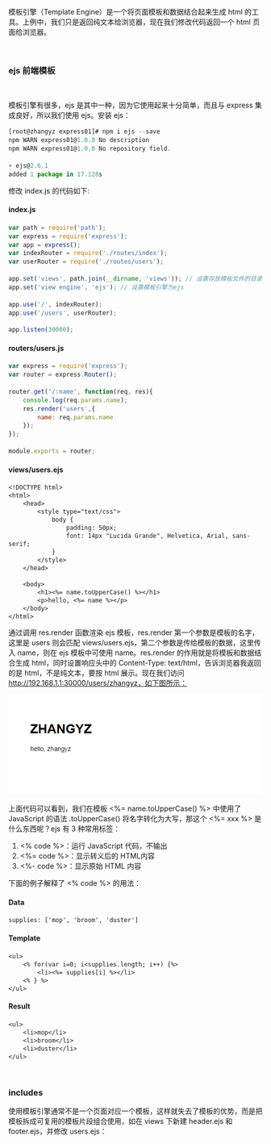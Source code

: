 
模板引擎（Template Engine）是一个将页面模板和数据结合起来生成 html 的工具。上例中，我们只是返回纯文本给浏览器，现在我们修改代码返回一个 html 页面给浏览器。

<br/>

### ejs 前端模板

<br/>

模板引擎有很多，ejs 是其中一种，因为它使用起来十分简单，而且与 express 集成良好，所以我们使用 ejs。安装 ejs：

```javascript
[root@zhangyz express01]# npm i ejs --save
npm WARN express01@1.0.0 No description
npm WARN express01@1.0.0 No repository field.

+ ejs@2.6.1
added 1 package in 17.128s
```

修改 index.js 的代码如下:

#### index.js

```javascript
var path = require('path');
var express = require('express');
var app = express();
var indexRouter = require('./routes/index');
var userRouter = require('./routes/users');

app.set('views', path.join(__dirname, 'views')); // 设置存放模板文件的目录
app.set('view engine', 'ejs'); // 设置模板引擎为ejs

app.use('/', indexRouter);
app.use('/users', userRouter);

app.listen(30000);
```

#### routers/users.js

```javascript
var express = require('express');
var router = express.Router();

router.get('/:name', function(req, res){
    console.log(req.params.name);
    res.render('users',{
        name: req.params.name
    });
});

module.exports = router;
```

#### views/users.ejs

```ejs
<!DOCTYPE html>
<html>
    <head>
        <style type="text/css">
            body {
                padding: 50px;
                font: 14px "Lucida Grande", Helvetica, Arial, sans-serif;
            }
        </style>
    </head>

    <body>
        <h1><%= name.toUpperCase() %></h1>
        <p>hello, <%= name %></p>
    </body>
</html>
```

通过调用 res.render 函数渲染 ejs 模板，res.render 第一个参数是模板的名字，这里是 users 则会匹配 views/users.ejs，第二个参数是传给模板的数据，这里传入 name，则在 ejs 模板中可使用 name。res.render 的作用就是将模板和数据结合生成 html，同时设置响应头中的 Content-Type: text/html，告诉浏览器我返回的是 html，不是纯文本，要按 html 展示。现在我们访问 http://192.168.1.1:30000/users/zhangyz，如下图所示：

![express](pic/1.png)

上面代码可以看到，我们在模板 <%= name.toUpperCase() %> 中使用了 JavaScript 的语法 .toUpperCase() 将名字转化为大写，那这个 <%= xxx %> 是什么东西呢？ejs 有 3 种常用标签：

1) <% code %>：运行 JavaScript 代码，不输出
2) <%= code %>：显示转义后的 HTML内容
3) <%- code %>：显示原始 HTML 内容

下面的例子解释了 <% code %> 的用法：

#### Data

```ejs
supplies: ['mop', 'broom', 'duster']
```

#### Template

```ejs
<ul>
    <% for(var i=0; i<supplies.length; i++) {%>
        <li><%= supplies[i] %></li>
    <% } %>
</ul>
```

#### Result

```ejs
<ul>
    <li>mop</li>
    <li>broom</li>
    <li>duster</li>
</ul>
```

<br/>

### includes

使用模板引擎通常不是一个页面对应一个模板，这样就失去了模板的优势，而是把模板拆成可复用的模板片段组合使用，如在 views 下新建 header.ejs 和 footer.ejs，并修改 users.ejs：

